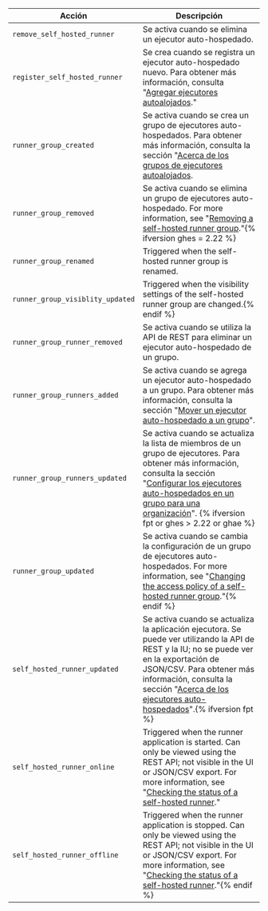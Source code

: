 
| Acción                           | Descripción                                                                                                                                                                                                                                                                                                                                                     |
| -------------------------------- | --------------------------------------------------------------------------------------------------------------------------------------------------------------------------------------------------------------------------------------------------------------------------------------------------------------------------------------------------------------- |
| `remove_self_hosted_runner`      | Se activa cuando se elimina un ejecutor auto-hospedado.                                                                                                                                                                                                                                                                                                         |
| `register_self_hosted_runner`    | Se crea cuando se registra un ejecutor auto-hospedado nuevo. Para obtener más información, consulta "[Agregar ejecutores autoalojados](/actions/hosting-your-own-runners/adding-self-hosted-runners)."                                                                                                                                                          |
| `runner_group_created`           | Se activa cuando se crea un grupo de ejecutores auto-hospedados. Para obtener más información, consulta la sección "[Acerca de los grupos de ejecutores autoalojados](/actions/hosting-your-own-runners/managing-access-to-self-hosted-runners-using-groups#about-self-hosted-runner-groups).                                                                   |
| `runner_group_removed`           | Se activa cuando se elimina un grupo de ejecutores auto-hospedado. For more information, see "[Removing a self-hosted runner group](/actions/hosting-your-own-runners/managing-access-to-self-hosted-runners-using-groups#removing-a-self-hosted-runner-group)."{% ifversion ghes = 2.22 %}
| `runner_group_renamed`           | Triggered when the self-hosted runner group is renamed.                                                                                                                                                                                                                                                                                                         |
| `runner_group_visiblity_updated` | Triggered when the visibility settings of the self-hosted runner group are changed.{% endif %}
| `runner_group_runner_removed`    | Se activa cuando se utiliza la API de REST para eliminar un ejecutor auto-hospedado de un grupo.                                                                                                                                                                                                                                                                |
| `runner_group_runners_added`     | Se activa cuando se agrega un ejecutor auto-hospedado a un grupo. Para obtener más información, consulta la sección "[Mover un ejecutor auto-hospedado a un grupo](/actions/hosting-your-own-runners/managing-access-to-self-hosted-runners-using-groups#moving-a-self-hosted-runner-to-a-group)".                                                              |
| `runner_group_runners_updated`   | Se activa cuando se actualiza la lista de miembros de un grupo de ejecutores. Para obtener más información, consulta la sección "[Configurar los ejecutores auto-hospedados en un grupo para una organización](/rest/reference/actions#set-self-hosted-runners-in-a-group-for-an-organization)". {% ifversion fpt or ghes > 2.22 or ghae %}
| `runner_group_updated`           | Se activa cuando se cambia la configuración de un grupo de ejecutores auto-hospedados. For more information, see "[Changing the access policy of a self-hosted runner group](/actions/hosting-your-own-runners/managing-access-to-self-hosted-runners-using-groups#changing-the-access-policy-of-a-self-hosted-runner-group)."{% endif %}
| `self_hosted_runner_updated`     | Se activa cuando se actualiza la aplicación ejecutora. Se puede ver utilizando la API de REST y la IU; no se puede ver en la exportación de JSON/CSV. Para obtener más información, consulta la sección "[Acerca de los ejecutores auto-hospedados](/actions/hosting-your-own-runners/about-self-hosted-runners#about-self-hosted-runners)".{% ifversion fpt %}
| `self_hosted_runner_online`      | Triggered when the runner application is started. Can only be viewed using the REST API; not visible in the UI or JSON/CSV export. For more information, see "[Checking the status of a self-hosted runner](/actions/hosting-your-own-runners/monitoring-and-troubleshooting-self-hosted-runners#checking-the-status-of-a-self-hosted-runner)."                 |
| `self_hosted_runner_offline`     | Triggered when the runner application is stopped. Can only be viewed using the REST API; not visible in the UI or JSON/CSV export. For more information, see "[Checking the status of a self-hosted runner](/actions/hosting-your-own-runners/monitoring-and-troubleshooting-self-hosted-runners#checking-the-status-of-a-self-hosted-runner)."{% endif %}
